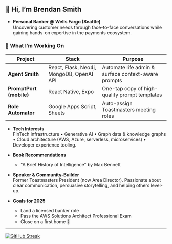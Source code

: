 ## 👋 Hi, I’m Brendan Smith

- **Personal Banker @ Wells Fargo (Seattle)**  
  Uncovering customer needs through face-to-face conversations while gaining hands-on expertise in the payments ecosystem.

### 🔧  What I’m Working On
| Project | Stack | Purpose |
|---------|-------|---------|
| **Agent Smith** | React, Flask, Neo4j, MongoDB, OpenAI API | Automate life admin & surface context-aware prompts |
| **PromptPort (mobile)** | React Native, Expo | One-tap copy of high-quality prompt templates |
| **Role Automator** | Google Apps Script, Sheets | Auto-assign Toastmasters meeting roles |

- **Tech Interests**  
  FinTech infrastructure • Generative AI • Graph data & knowledge graphs • Cloud architecture (AWS, Azure, serverless, microservices) • Developer experience tooling.

- **Book Recommendations**
  - "A Brief History of Intelligence" by Max Bennett

- **Speaker & Community-Builder**  
  Former Toastmasters President (now Area Director). Passionate about clear communication, persuasive storytelling, and helping others level-up.

- **Goals for 2025**  
  - Land a licensed banker role
  - Pass the AWS Solutions Architect Professional Exam
  - Close on a first home 🏡

---

[![GitHub Streak](https://github-readme-streak-stats.herokuapp.com?user=brendobrendo)](https://git.io/streak-stats)
